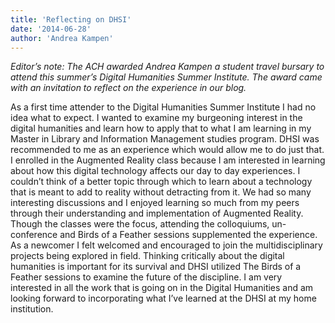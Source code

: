 ```yaml
---
title: 'Reflecting on DHSI'
date: '2014-06-28'
author: 'Andrea Kampen'
---
```

*Editor’s note: The ACH awarded Andrea Kampen a student travel bursary to attend this summer’s Digital Humanities Summer Institute. The award came with an invitation to reflect on the experience in our blog.*

As a first time attender to the Digital Humanities Summer Institute I had no idea what to expect. I wanted to examine my burgeoning interest in the digital humanities and learn how to apply that to what I am learning in my Master in Library and Information Management studies program. DHSI was recommended to me as an experience which would allow me to do just that. I enrolled in the Augmented Reality class because I am interested in learning about how this digital technology affects our day to day experiences. I couldn’t think of a better topic through which to learn about a technology that is meant to add to reality without detracting from it. We had so many interesting discussions and I enjoyed learning so much from my peers through their understanding and implementation of Augmented Reality. Though the classes were the focus, attending the colloquiums, un-conference and Birds of a Feather sessions supplemented the experience. As a newcomer I felt welcomed and encouraged to join the multidisciplinary projects being explored in field. Thinking critically about the digital humanities is important for its survival and DHSI utilized The Birds of a Feather sessions to examine the future of the discipline. I am very interested in all the work that is going on in the Digital Humanities and am looking forward to incorporating what I’ve learned at the DHSI at my home institution.
